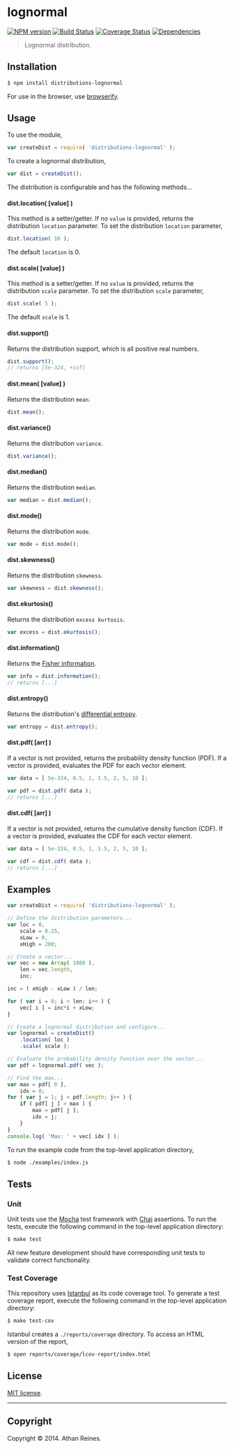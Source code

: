 lognormal
===
[![NPM version][npm-image]][npm-url] [![Build Status][travis-image]][travis-url] [![Coverage Status][coveralls-image]][coveralls-url] [![Dependencies][dependencies-image]][dependencies-url]

> Lognormal distribution.


## Installation

``` bash
$ npm install distributions-lognormal
```

For use in the browser, use [browserify](https://github.com/substack/node-browserify).


## Usage

To use the module,

``` javascript
var createDist = require( 'distributions-lognormal' );
```

To create a lognormal distribution,

``` javascript
var dist = createDist();
```

The distribution is configurable and has the following methods...


#### dist.location( [value] )

This method is a setter/getter. If no `value` is provided, returns the distribution `location` parameter. To set the distribution `location` parameter,

``` javascript
dist.location( 10 );
```

The default `location` is 0.


#### dist.scale( [value] )

This method is a setter/getter. If no `value` is provided, returns the distribution `scale` parameter. To set the distribution `scale` parameter,

``` javascript
dist.scale( 5 );
```

The default `scale` is 1.


#### dist.support()

Returns the distribution support, which is all positive real numbers.

``` javascript
dist.support();
// returns [5e-324, +inf]
```


#### dist.mean( [value] )

Returns the distribution `mean`.

``` javascript
dist.mean();
```


#### dist.variance()

Returns the distribution `variance`.

``` javascript
dist.variance();
```


#### dist.median()

Returns the distribution `median`.

``` javascript
var median = dist.median();
```


#### dist.mode()

Returns the distribution `mode`.

``` javascript
var mode = dist.mode();
```


#### dist.skewness()

Returns the distribution `skewness`.

``` javascript
var skewness = dist.skewness();
```

#### dist.ekurtosis()

Returns the distribution `excess kurtosis`.

``` javascript
var excess = dist.ekurtosis();
```


#### dist.information()

Returns the [Fisher information](http://en.wikipedia.org/wiki/Fisher_information).

``` javascript
var info = dist.information();
// returns [...]
```


#### dist.entropy()

Returns the distribution's [differential entropy](http://en.wikipedia.org/wiki/Differential_entropy).

``` javascript
var entropy = dist.entropy();
```


#### dist.pdf( [arr] )

If a vector is not provided, returns the probability density function (PDF). If a vector is provided, evaluates the PDF for each vector element.

``` javascript
var data = [ 5e-324, 0.5, 1, 1.5, 2, 5, 10 ];

var pdf = dist.pdf( data );
// returns [...]
```


#### dist.cdf( [arr] )

If a vector is not provided, returns the cumulative density function (CDF). If a vector is provided, evaluates the CDF for each vector element.

``` javascript
var data = [ 5e-324, 0.5, 1, 1.5, 2, 5, 10 ];

var cdf = dist.cdf( data );
// returns [...]
```



## Examples

``` javascript
var createDist = require( 'distributions-lognormal' );

// Define the distribution parameters...
var loc = 0,
	scale = 0.25,
	xLow = 0,
	xHigh = 200;

// Create a vector...
var vec = new Array( 1000 ),
	len = vec.length,
	inc;

inc = ( xHigh - xLow ) / len;

for ( var i = 0; i < len; i++ ) {
	vec[ i ] = inc*i + xLow;
}

// Create a lognormal distribution and configure...
var lognormal = createDist()
	.location( loc )
	.scale( scale );

// Evaluate the probability density function over the vector...
var pdf = lognormal.pdf( vec );

// Find the max...
var max = pdf[ 0 ],
	idx = 0;
for ( var j = 1; j < pdf.length; j++ ) {
	if ( pdf[ j ] > max ) {
		max = pdf[ j ];
		idx = j;
	}
}
console.log( 'Max: ' + vec[ idx ] );
```

To run the example code from the top-level application directory,

``` bash
$ node ./examples/index.js
```


## Tests

### Unit

Unit tests use the [Mocha](http://visionmedia.github.io/mocha) test framework with [Chai](http://chaijs.com) assertions. To run the tests, execute the following command in the top-level application directory:

``` bash
$ make test
```

All new feature development should have corresponding unit tests to validate correct functionality.


### Test Coverage

This repository uses [Istanbul](https://github.com/gotwarlost/istanbul) as its code coverage tool. To generate a test coverage report, execute the following command in the top-level application directory:

``` bash
$ make test-cov
```

Istanbul creates a `./reports/coverage` directory. To access an HTML version of the report,

``` bash
$ open reports/coverage/lcov-report/index.html
```


## License

[MIT license](http://opensource.org/licenses/MIT). 


---
## Copyright

Copyright &copy; 2014. Athan Reines.


[npm-image]: http://img.shields.io/npm/v/distributions-lognormal.svg
[npm-url]: https://npmjs.org/package/distributions-lognormal

[travis-image]: http://img.shields.io/travis/distributions-io/lognormal/master.svg
[travis-url]: https://travis-ci.org/distributions-io/lognormal

[coveralls-image]: https://img.shields.io/coveralls/distributions-io/lognormal/master.svg
[coveralls-url]: https://coveralls.io/r/distributions-io/lognormal?branch=master

[dependencies-image]: http://img.shields.io/david/distributions-io/lognormal.svg
[dependencies-url]: https://david-dm.org/distributions-io/lognormal

[dev-dependencies-image]: http://img.shields.io/david/dev/distributions-io/lognormal.svg
[dev-dependencies-url]: https://david-dm.org/dev/distributions-io/lognormal

[github-issues-image]: http://img.shields.io/github/issues/distributions-io/lognormal.svg
[github-issues-url]: https://github.com/distributions-io/lognormal/issues